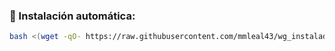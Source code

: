 ### 🔧 Instalación automática:

```bash
bash <(wget -qO- https://raw.githubusercontent.com/mmleal43/wg_instalador/main/Wg_instalador.sh) 
